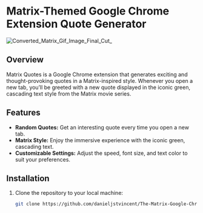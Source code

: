 # Matrix-Themed Google Chrome Extension Quote Generator

![Converted_Matrix_Gif_Image_Final_Cut_](https://github.com/user-attachments/assets/4ae9da6a-83ad-432b-b525-2b747760a03b)


## Overview
Matrix Quotes is a Google Chrome extension that generates exciting and thought-provoking quotes in a Matrix-inspired style. Whenever you open a new tab, you’ll be greeted with a new quote displayed in the iconic green, cascading text style from the Matrix movie series.

## Features
- **Random Quotes:** Get an interesting quote every time you open a new tab.
- **Matrix Style:** Enjoy the immersive experience with the iconic green, cascading text.
- **Customizable Settings:** Adjust the speed, font size, and text color to suit your preferences.

## Installation
1. Clone the repository to your local machine:
   ```bash
   git clone https://github.com/danieljstvincent/The-Matrix-Google-Chrome-Extension
